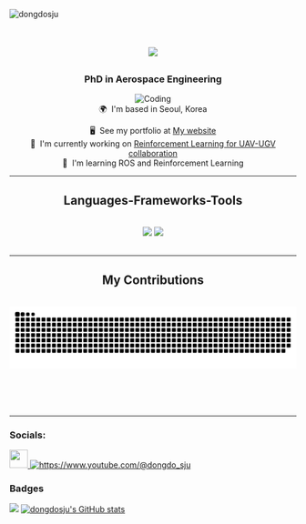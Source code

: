 <p align="left"> <img src="https://komarev.com/ghpvc/?username=dongdosju&label=Profile%20views&color=0e75b6&style=flat" alt="dongdosju" /> </p>
<h1 align="center">
    <img src="https://readme-typing-svg.herokuapp.com/?font=Righteous&size=35&center=true&vCenter=true&width=500&height=70&duration=3600&lines=Hi+There!+👋;+I'm+Dong+DO!;" />
    </h1>

<h3 align="center">PhD in Aerospace Engineering</h3>

<div align="center">
    <img alt="Coding" width="300" src="media/drone_animated.gif">
</div>

<div align="center">
🌍  I'm based in Seoul, Korea

🖥️  See my portfolio at [My website](http://sites.google.com/view/dongdo-sju) <br>
🚀  I'm currently working on [Reinforcement Learning for UAV-UGV collaboration](http://sites.google.com/view/dongdo-sju/research-interests?authuser=0)  <br>
🧠  I'm learning ROS and Reinforcement Learning
</div>

<hr/>

<h2 align="center">Languages-Frameworks-Tools</h2>
<br/>
<div align="center">
    <img src="https://skillicons.dev/icons?i=anaconda,py,pytorch,tensorflow,c,cpp,ros,cmake,matlab,opencv" />
    <img src="https://skillicons.dev/icons?i=linux,bash,git,github,docker,vscode,visualstudio,latex,md,arduino,raspberrypi" /> <br>
</div>

<br/>
<hr/>

<div align="center">
  <h2> My Contributions </h2>
  <br>
  <img alt="snake eating my contributions" src="https://raw.githubusercontent.com/dongdosju/dongdosju/output/github-contribution-grid-snake.svg" />
  
  <br/><br/><br/>
</div>

<hr/>

### Socials:
<p align="left">
<a href="https://www.github.com/dongdosju" target="_blank" rel="noreferrer"> <picture> <source media="(prefers-color-scheme: dark)" srcset="https://raw.githubusercontent.com/danielcranney/readme-generator/main/public/icons/socials/github-dark.svg" /> <source media="(prefers-color-scheme: light)" srcset="https://raw.githubusercontent.com/danielcranney/readme-generator/main/public/icons/socials/github.svg" /> <img src="https://raw.githubusercontent.com/danielcranney/readme-generator/main/public/icons/socials/github.svg" width="32" height="32" /> </picture> </a>
<a href="https://www.youtube.com/c/https://www.youtube.com/@dongdo_sju" target="blank"> <img src="https://raw.githubusercontent.com/rahuldkjain/github-profile-readme-generator/master/src/images/icons/Social/youtube.svg" alt="https://www.youtube.com/@dongdo_sju" height="32" width="32" /></a>
</p>

### Badges
<p align="left"> 
<a href="http://www.github.com/dongdosju"><img src="https://github-readme-streak-stats.herokuapp.com/?user=dongdosju&stroke=ffffff&background=1c1917&ring=3382ed&fire=3382ed&currStreakNum=ffffff&currStreakLabel=3382ed&sideNums=ffffff&sideLabels=ffffff&dates=ffffff&hide_border=true" /></a>
<a align="center" href="http://www.github.com/dongdosju"><img src="https://github-readme-stats.vercel.app/api?username=dongdosju&show_icons=true&hide=stars,prs,issues,&count_private=true&title_color=3382ed&text_color=ffffff&icon_color=3382ed&bg_color=1c1917&hide_border=true&show_icons=true" alt="dongdosju's GitHub stats" /></a>
</p>
